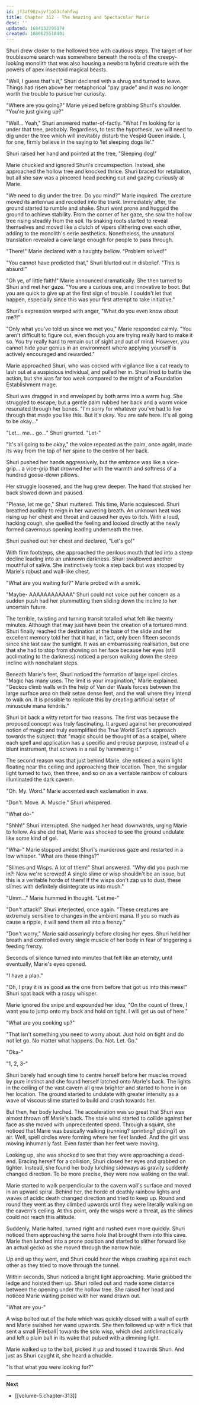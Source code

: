 ```yaml
---
id: jf3zf98zxjvf1o53cfohfvg
title: Chapter 312 - The Amazing and Spectacular Marie
desc: ''
updated: 1684132295374
created: 1680625518401
---
```


Shuri drew closer to the hollowed tree with cautious steps. The target of her troublesome search was somewhere beneath the roots of the creepy-looking monolith that was also housing a newborn hybrid creature with the powers of apex insectoid magical beasts.

"Well, I guess that's it," Shuri declared with a shrug and turned to leave. Things had risen above her metaphorical "pay grade" and it was no longer worth the trouble to pursue her curiosity.

"Where are you going?" Marie yelped before grabbing Shuri's shoulder. "You're just giving up?"

"Well... Yeah," Shuri answered matter-of-factly. "What I'm looking for is under that tree, probably. Regardless, to test the hypothesis, we will need to dig under the tree which will inevitably disturb the Vespid Queen inside. I, for one, firmly believe in the saying to 'let sleeping dogs lie'."

Shuri raised her hand and pointed at the tree, "Sleeping dog!"

Marie chuckled and ignored Shuri's circumspection. Instead, she approached the hollow tree and knocked thrice. Shuri braced for retaliation, but all she saw was a pincered head peeking out and gazing curiously at Marie.

"We need to dig under the tree. Do you mind?" Marie inquired. The creature moved its antennae and receded into the trunk. Immediately after, the ground started to rumble and shake. Shuri went prone and hugged the ground to achieve stability. From the corner of her gaze, she saw the hollow tree rising steadily from the soil. Its snaking roots started to reveal themselves and moved like a clutch of vipers slithering over each other, adding to the monolith's eerie aesthetics. Nonetheless, the unnatural translation revealed a cave large enough for people to pass through.

"There!" Marie declared with a haughty bellow. "Problem solved!"

"You cannot have predicted that," Shuri blurted out in disbelief. "This is absurd!"

"Oh ye, of little faith!" Marie announced dramatically. She then turned to Shuri and met her gaze. "You are a curious one, and innovative to boot. But you are quick to give up at the first sign of trouble. I couldn't let that happen, especially since this was your first attempt to take initiative."

Shuri's expression warped with anger, "What do you even know about me?!"

"Only what you've told us since we met you," Marie responded calmly. "You aren't difficult to figure out, even though you are trying really hard to make it so. You try really hard to remain out of sight and out of mind. However, you cannot hide your genius in an environment where applying yourself is actively encouraged and rewarded."

Marie approached Shuri, who was cocked with vigilance like a cat ready to lash out at a suspicious individual, and pulled her in. Shuri tried to battle the action, but she was far too weak compared to the might of a Foundation Establishment mage.

Shuri was dragged in and enveloped by both arms into a warm hug. She struggled to escape, but a gentle palm rubbed her back and a warm voice resonated through her bones. "I'm sorry for whatever you've had to live through that made you like this. But it's okay. You are safe here. It's all going to be okay..."

"Let... me... go..." Shuri grunted. "Let-"

"It's all going to be okay," the voice repeated as the palm, once again, made its way from the top of her spine to the centre of her back.

Shuri pushed her hands aggressively, but the embrace was like a vice-grip... a vice-grip that drowned her with the warmth and softness of a hundred goose-down pillows.

Her struggle loosened, and the hug grew deeper. The hand that stroked her back slowed down and paused.

"Please, let me go," Shuri muttered. This time, Marie acquiesced. Shuri breathed audibly to reign in her wavering breath. An unknown heat was rising up her chest and throat and caused her eyes to itch. With a loud, hacking cough, she quelled the feeling and looked directly at the newly formed cavernous opening leading underneath the tree.

Shuri pushed out her chest and declared, "Let's go!"

With firm footsteps, she approached the perilous mouth that led into a steep decline leading into an unknown darkness. Shuri swallowed another mouthful of saliva. She instinctively took a step back but was stopped by Marie's robust and wall-like chest.

"What are you waiting for?" Marie probed with a smirk.

"Maybe- AAAAAAAAAAAA" Shuri could not voice out her concern as a sudden push had her plummetting then sliding down the incline to her uncertain future.

The terrible, twisting and turning transit totalled what felt like twenty minutes. Although that may just have been the creation of a tortured mind. Shuri finally reached the destination at the base of the slide and her excellent memory told her that it had, in fact, only been fifteen seconds since she last saw the sunlight. It was an embarrassing realisation, but one that she had to stop from showing on her face because her eyes (still acclimating to the darkness) noticed a person walking down the steep incline with nonchalant steps.

Beneath Marie's feet, Shuri noticed the formation of large spell circles. "Magic has many uses. The limit is your imagination," Marie explained. "Geckos climb walls with the help of Van der Waals forces between the large surface area on their setae dense feet, and the wall where they intend to walk on. It is possible to replicate this by creating artificial setae of minuscule mana tendrils."

Shuri bit back a witty retort for two reasons. The first was because the proposed concept was truly fascinating. It argued against her preconceived notion of magic and truly exemplified the True World Sect's approach towards the subject: that "magic should be thought of as a scalpel, where each spell and application has a specific and precise purpose, instead of a blunt instrument, that screws in a nail by hammering it."

The second reason was that just behind Marie, she noticed a warm light floating near the ceiling and approaching their location. Then, the singular light turned to two, then three, and so on as a veritable rainbow of colours illuminated the dark cavern.

"Oh. My. Word." Marie accented each exclamation in awe.

"Don't. Move. A. Muscle." Shuri whispered.

"What do-"

"Shhh!" Shuri interrupted. She nudged her head downwards, urging Marie to follow. As she did that, Marie was shocked to see the ground undulate like some kind of gel.

"Wha-" Marie stopped amidst Shuri's murderous gaze and restarted in a low whisper. "What are these things?"

"Slimes and Wisps. A lot of them!" Shuri answered. "Why did you push me in?! Now we're screwed! A single slime or wisp shouldn't be an issue, but this is a veritable horde of them! If the wisps don't zap us to dust, these slimes with definitely disintegrate us into mush."

"Umm..." Marie hummed in thought. "Let me-"

"Don't attack!" Shuri interjected, once again. "These creatures are extremely sensitive to changes in the ambient mana. If you so much as cause a ripple, it will send them all into a frenzy."

"Don't worry," Marie said assuringly before closing her eyes. Shuri held her breath and controlled every single muscle of her body in fear of triggering a feeding frenzy.

Seconds of silence turned into minutes that felt like an eternity, until eventually, Marie's eyes opened.

"I have a plan."

"Oh, I pray it is as good as the one from before that got us into this mess!" Shuri spat back with a raspy whisper.

Marie ignored the snipe and expounded her idea, "On the count of three, I want you to jump onto my back and hold on tight. I will get us out of here."

"What are you cooking up?"

"That isn't something you need to worry about. Just hold on tight and do not let go. No matter what happens. Do. Not. Let. Go."

"Oka-"

"1, 2, 3-"

Shuri barely had enough time to centre herself before her muscles moved by pure instinct and she found herself latched onto Marie's back. The lights in the ceiling of the vast cavern all grew brighter and started to hone in on her location. The ground started to undulate with greater intensity as a wave of viscous slime started to build and crash towards her.

But then, her body lurched. The acceleration was so great that Shuri was almost thrown off Marie's back. The stale wind started to collide against her face as she moved with unprecedented speed. Through a squint, she noticed that Marie was basically walking (running? sprinting? gliding?) on air. Well, spell circles were forming where her feet landed. And the girl was moving inhumanly fast. Even faster than her feet were moving.

Looking up, she was shocked to see that they were approaching a dead-end. Bracing herself for a collision, Shuri closed her eyes and grabbed on tighter. Instead, she found her body lurching sideways as gravity suddenly changed direction. To be more precise, they were now walking on the wall.

Marie started to walk perpendicular to the cavern wall's surface and moved in an upward spiral. Behind her, the horde of deathly rainbow lights and waves of acidic death changed direction and tried to keep up. Round and round they went as they climbed upwards until they were literally walking on the cavern's ceiling. At this point, only the wisps were a threat, as the slimes could not reach this altitude.

Suddenly, Marie halted, turned right and rushed even more quickly. Shuri noticed them approaching the same hole that brought them into this cave. Marie then lurched into a prone position and started to slither forward like an actual gecko as she moved through the narrow hole.

Up and up they went, and Shuri could hear the wisps crashing against each other as they tried to move through the tunnel.

Within seconds, Shuri noticed a bright light approaching. Marie grabbed the ledge and hoisted them up. Shuri rolled out and made some distance between the opening under the hollow tree. She raised her head and noticed Marie waiting poised with her wand drawn out.

"What are you-"

A wisp bolted out of the hole which was quickly closed with a wall of earth and Marie swished her wand upwards. She then followed up with a flick that sent a small |Fireball| towards the solo wisp, which died anticlimactically and left a plain ball in its wake that pulsed with a dimming light.

Marie walked up to the ball, picked it up and tossed it towards Shuri. And just as Shuri caught it, she heard a chuckle.

"Is that what you were looking for?"

____

**Next**
* [[volume-5.chapter-313]]
